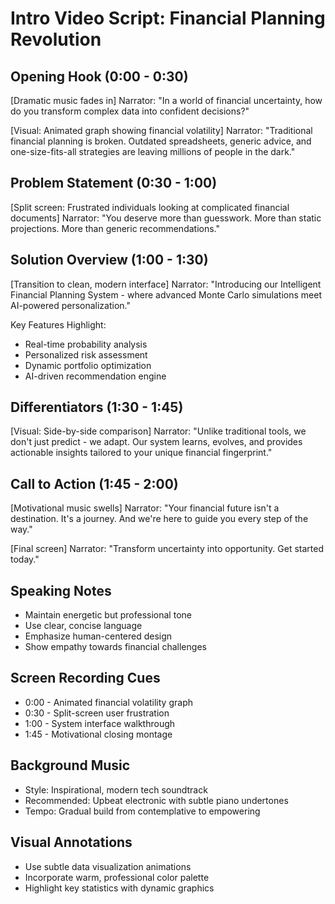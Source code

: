 # Intro Video Script: Financial Planning Revolution

## Opening Hook (0:00 - 0:30)
[Dramatic music fades in]
Narrator: "In a world of financial uncertainty, how do you transform complex data into confident decisions?"

[Visual: Animated graph showing financial volatility]
Narrator: "Traditional financial planning is broken. Outdated spreadsheets, generic advice, and one-size-fits-all strategies are leaving millions of people in the dark."

## Problem Statement (0:30 - 1:00)
[Split screen: Frustrated individuals looking at complicated financial documents]
Narrator: "You deserve more than guesswork. More than static projections. More than generic recommendations."

## Solution Overview (1:00 - 1:30)
[Transition to clean, modern interface]
Narrator: "Introducing our Intelligent Financial Planning System - where advanced Monte Carlo simulations meet AI-powered personalization."

Key Features Highlight:
- Real-time probability analysis
- Personalized risk assessment
- Dynamic portfolio optimization
- AI-driven recommendation engine

## Differentiators (1:30 - 1:45)
[Visual: Side-by-side comparison]
Narrator: "Unlike traditional tools, we don't just predict - we adapt. Our system learns, evolves, and provides actionable insights tailored to your unique financial fingerprint."

## Call to Action (1:45 - 2:00)
[Motivational music swells]
Narrator: "Your financial future isn't a destination. It's a journey. And we're here to guide you every step of the way."

[Final screen]
Narrator: "Transform uncertainty into opportunity. Get started today."

## Speaking Notes
- Maintain energetic but professional tone
- Use clear, concise language
- Emphasize human-centered design
- Show empathy towards financial challenges

## Screen Recording Cues
- 0:00 - Animated financial volatility graph
- 0:30 - Split-screen user frustration
- 1:00 - System interface walkthrough
- 1:45 - Motivational closing montage

## Background Music
- Style: Inspirational, modern tech soundtrack
- Recommended: Upbeat electronic with subtle piano undertones
- Tempo: Gradual build from contemplative to empowering

## Visual Annotations
- Use subtle data visualization animations
- Incorporate warm, professional color palette
- Highlight key statistics with dynamic graphics